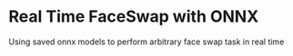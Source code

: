 # Real Time FaceSwap with ONNX 
 Using saved onnx models to perform arbitrary face swap task in real time

